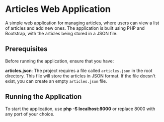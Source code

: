 # Articles Web Application

A simple web application for managing articles, where users can view a list of articles and add new ones. The application is built using PHP and Bootstrap, with the articles being stored in a JSON file.

## Prerequisites

Before running the application, ensure that you have:

**articles.json**: The project requires a file called `articles.json` in the root directory. This file will store the articles in JSON format. If the file doesn't exist, you can create an empty `articles.json` file.

## Running the Application

To start the application, use **php -S localhost:8000** or replace 8000 with any port of your choice.